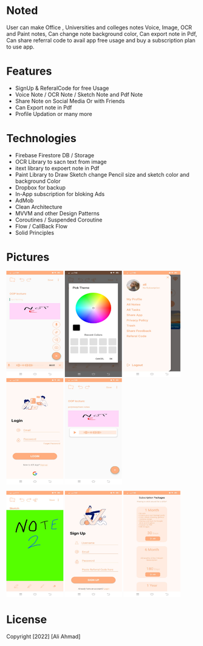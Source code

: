 # Noted

User can make Office , Universities and colleges notes  Voice, Image, OCR and Paint notes, Can change note background color, Can export note in Pdf, Can share referral code to avail app free usage and buy a subscription plan to use app.  


# Features
- SignUp & ReferalCode for free Usage 
- Voice Note / OCR Note / Sketch Note and Pdf Note
- Share Note on Social Media Or with Friends
- Can Export note in Pdf 
- Profile Updation or many more


# Technologies
- Firebase Firestore DB / Storage
- OCR Library to sacn text from image
- itext library to expoert note in Pdf
- Paint Library to Draw Sketch change Pencil size and sketch color and background Color
- Dropbox for backup
- In-App subscription for bloking Ads
- AdMob
- Clean Architecture
- MVVM and other Design Patterns
- Coroutines / Suspended Coroutine
- Flow / CallBack Flow
- Solid Principles


# Pictures
<p float="left">
<img src="https://github.com/aliahmad3937/Noted/blob/master/asset/audioNote.jpeg" width="150" height="280">
<img src="https://github.com/aliahmad3937/Noted/blob/master/asset/colorPiker.jpeg" width="150" height="280">
<img src="https://github.com/aliahmad3937/Noted/blob/master/asset/drawer.jpeg" width="150" height="280">
<img src="https://github.com/aliahmad3937/Noted/blob/master/asset/login.jpeg" width="150" height="280">
<img src="https://github.com/aliahmad3937/Noted/blob/master/asset/note.jpeg" width="150" height="280">
</p>

<p float="left">
<img src="https://github.com/aliahmad3937/Noted/blob/master/asset/paint.jpeg" width="150" height="280">
<img src="https://github.com/aliahmad3937/Noted/blob/master/asset/signup.jpeg" width="150" height="280">
<img src="https://github.com/aliahmad3937/Noted/blob/master/asset/subscription.jpeg" width="150" height="280">

</p>




# License
Copyright [2022] [Ali Ahmad]
